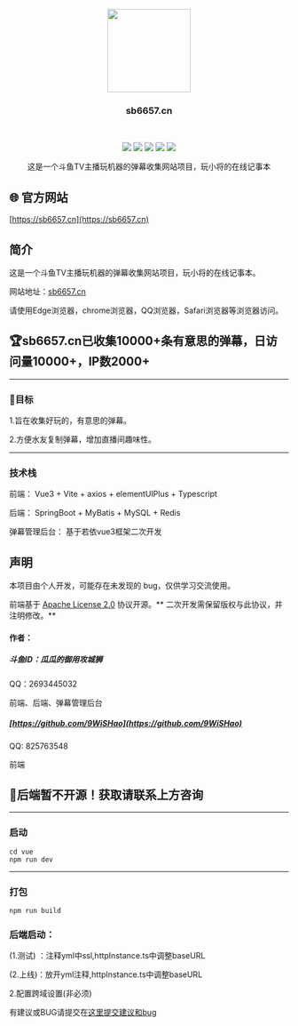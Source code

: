 <p align="center">
    <a href="https://github.com/sehzm/sb6657">
        <img src="https://apic.douyucdn.cn/upload/avatar_v3/201905/badbf01f7ab943358bf78bcd9245305f_big.jpg" width="150" height="150"/>
    </a>
    <h3 align="center">sb6657.cn</h3>
    <br>
    <p align="center">
        <a href="https://github.com/sehzm/sb6657"><img src="https://img.shields.io/github/languages/code-size/sehzm/sb6657?color=blueviolet"></a>
        <a href="https://github.com/sehzm/sb6657"><img src="https://img.shields.io/github/stars/sehzm/sb6657?color=green"></a>
        <a href="https://github.com/sehzm/sb6657"><img src="https://img.shields.io/github/commit-activity/m/sehzm/sb6657?color=9cf"></a>
        <a href="https://github.com/sehzm/sb6657"><img src="https://img.shields.io/github/last-commit/sehzm/sb6657"></a>
        <a href="https://github.com/sehzm/sb6657"><img src="https://img.shields.io/github/languages/count/sehzm/sb6657
"></a>
        <p align="center"">
    这是一个斗鱼TV主播玩机器的弹幕收集网站项目，玩小将的在线记事本        
</p>


## 🌐 官方网站

[https://sb6657.cn](https://sb6657.cn)

## 简介

这是一个斗鱼TV主播玩机器的弹幕收集网站项目，玩小将的在线记事本。

网站地址：[sb6657.cn](https://sb6657.cn)

请使用Edge浏览器，chrome浏览器，QQ浏览器，Safari浏览器等浏览器访问。

## 🏆sb6657.cn已收集10000+条有意思的弹幕，日访问量10000+，IP数2000+

------

### 🎯目标

1.旨在收集好玩的，有意思的弹幕。

2.方便水友复制弹幕，增加直播间趣味性。

------

### 技术栈
前端：
Vue3 + Vite + axios + elementUIPlus + Typescript

后端：
SpringBoot + MyBatis + MySQL + Redis

弹幕管理后台：
基于若依vue3框架二次开发

## 声明

本项目由个人开发，可能存在未发现的 bug，仅供学习交流使用。  

前端基于 [Apache License 2.0](./LICENSE) 协议开源。** 二次开发需保留版权与此协议，并注明修改。**

#### 作者：

##### 斗鱼ID：瓜瓜的御用攻城狮
QQ：2693445032

前端、后端、弹幕管理后台

##### [https://github.com/9WiSHao](https://github.com/9WiSHao)
QQ: 825763548

前端

## 🎈后端暂不开源！获取请联系上方咨询

------

### 启动

```
cd vue
npm run dev
```

------

### 打包

```
npm run build
```

### 后端启动：


(1.测试) ：注释yml中ssl,httpInstance.ts中调整baseURL

(2.上线)：放开yml注释,httpInstance.ts中调整baseURL

2.配置跨域设置(非必须)

有建议或BUG请提交在[这里提交建议和bug](https://www.wjx.cn/vm/QmBulzI.aspx#)

